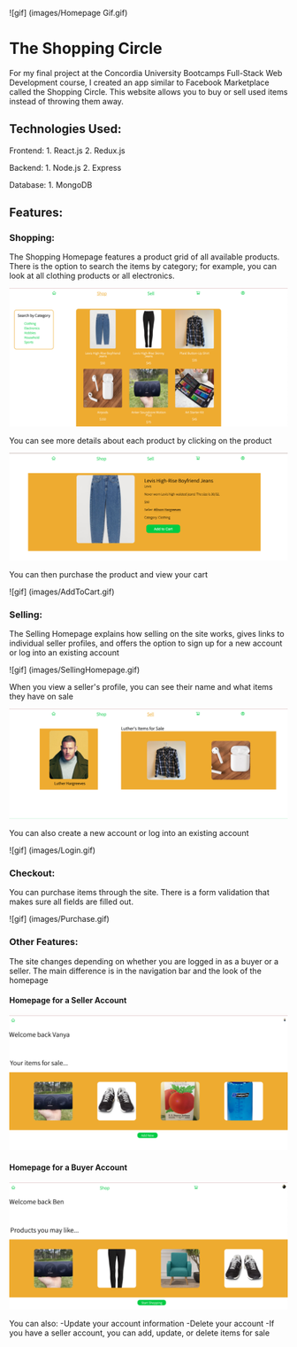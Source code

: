 ![gif] (images/Homepage Gif.gif)

# The Shopping Circle

For my final project at the Concordia University Bootcamps Full-Stack Web Development course, I created an app similar to Facebook Marketplace called the Shopping Circle. This website allows you to buy or sell used items instead of throwing them away.

## Technologies Used:

Frontend: 1. React.js 2. Redux.js

Backend: 1. Node.js 2. Express

Database: 1. MongoDB

## Features:

### Shopping:

The Shopping Homepage features a product grid of all available products. There is the option to search the items by category; for example, you can look at all clothing products or all electronics.

<img src="images/ShoppingHomepage1.png" alt="Shopping Homepage Image 1">

You can see more details about each product by clicking on the product

<img src="images/ProductDetailPage.png" alt="Product Details Page">

You can then purchase the product and view your cart

![gif] (images/AddToCart.gif)

### Selling:

The Selling Homepage explains how selling on the site works, gives links to individual seller profiles, and offers the option to sign up for a new account or log into an existing account

![gif] (images/SellingHomepage.gif)

When you view a seller's profile, you can see their name and what items they have on sale

<img src="images/SellerProfile.png" alt="Seller Profile">

You can also create a new account or log into an existing account

![gif] (images/Login.gif)

### Checkout:

You can purchase items through the site. There is a form validation that makes sure all fields are filled out.

![gif] (images/Purchase.gif)

### Other Features:

The site changes depending on whether you are logged in as a buyer or a seller. The main difference is in the navigation bar and the look of the homepage

#### Homepage for a Seller Account

<img src="images/LoggedInSeller.png" alt="Seller Account Homepage">

#### Homepage for a Buyer Account

<img src="images/LoggedInBuyer.png" alt="Buyer Account Homepage">

You can also:
-Update your account information
-Delete your account
-If you have a seller account, you can add, update, or delete items for sale

